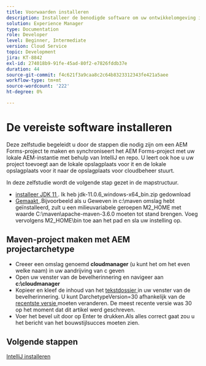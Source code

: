 ```yaml
---
title: Voorwaarden installeren
description: Installeer de benodigde software om uw ontwikkelomgeving in te stellen
solution: Experience Manager
type: Documentation
role: Developer
level: Beginner, Intermediate
version: Cloud Service
topic: Development
jira: KT-8842
exl-id: 274018b9-91fe-45ad-80f2-e7826fddb37e
duration: 44
source-git-commit: f4c621f3a9caa8c2c64b8323312343fe421a5aee
workflow-type: tm+mt
source-wordcount: '222'
ht-degree: 0%

---
```


# De vereiste software installeren

Deze zelfstudie begeleidt u door de stappen die nodig zijn om een AEM Forms-project te maken en synchroniseert het AEM Forms-project met uw lokale AEM-instantie met behulp van IntelliJ en repo. U leert ook hoe u uw project toevoegt aan de lokale opslagplaats voor it en de lokale opslagplaats voor it naar de opslagplaats voor cloudbeheer stuurt.





In deze zelfstudie wordt de volgende stap gezet in de mapstructuur.

* [ installeer JDK 11 ](https://www.oracle.com/java/technologies/downloads/#java11-windows). Ik heb jdk-11.0.6_windows-x64_bin.zip gedownload
* [ Gemaakt ](https://maven.apache.org/guides/getting-started/windows-prerequisites.html).Bijvoorbeeld als u Geweven in c:\maven omslag hebt geïnstalleerd, zult u een milieuvariabele geroepen M2_HOME met waarde C:\maven\apache-maven-3.6.0 moeten tot stand brengen. Voeg vervolgens M2_HOME\bin toe aan het pad en sla uw instelling op.

## Maven-project maken met AEM projectarchetype

* Creeer een omslag genoemd **cloudmanager** (u kunt het om het even welke naam) in uw aandrijving van c geven
* Open uw venster van de bevelherinnering en navigeer aan **c:\cloudmanager**
* Kopieer en kleef de inhoud van het [ tekstdossier ](assets/creating-maven-project.txt) in uw venster van de bevelherinnering. U kunt DarchetypeVersion=30 afhankelijk van de [ recentste versie ](https://github.com/adobe/aem-project-archetype/releases) moeten veranderen. De meest recente versie was 30 op het moment dat dit artikel werd geschreven.
* Voer het bevel uit door op Enter te drukken.Als alles correct gaat zou u het bericht van het bouwstijlsucces moeten zien.

## Volgende stappen

[IntelliJ installeren](./intellij-set-up.md)